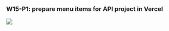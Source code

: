 ### W15-P1: prepare menu items for API project in Vercel

![](https://obsbeppzfkkzhooliozs.supabase.co/storage/v1/object/public/demo-93/md_img/w15/p1.png)
